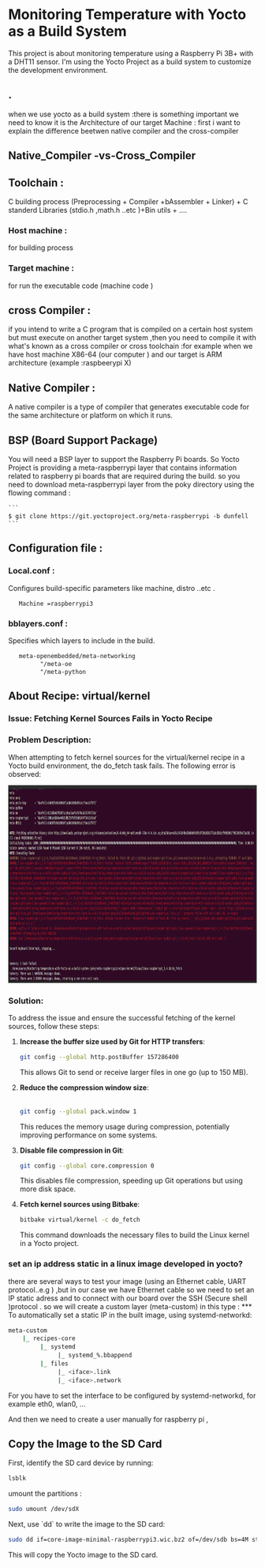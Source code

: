 
# Monitoring Temperature with Yocto as a Build System

This project is about monitoring temperature using a Raspberry Pi 3B+ with a DHT11 sensor. I'm using the Yocto Project as a build system to customize the development environment.
## .
when we use yocto as a build system :there is something important we need to know it is the Architecture of our target Machine :
first i want to explain the difference beetwen native compiler and the cross-compiler 
## Native_Compiler -vs-Cross_Compiler 
## Toolchain :
C building process (Preprocessing + Compiler +bAssembler + Linker) + C standerd Libraries (stdio.h ,math.h ..etc )+Bin utils + ....

### Host machine :
for building process 
### Target machine :
for run the executable code (machine code )

 ## cross Compiler :
 if you intend to write a C program that is compiled on a certain host system but must execute on another target system ,then you need to compile it with what's 
 known as a cross compiler or cross toolchain :for example when we have host machine X86-64 (our computer ) and our target is ARM architecture (example :raspbeerypi X)

 ## Native Compiler :
 A native compiler is a type of compiler that generates executable code for the same architecture or platform on which it runs.
 

## BSP (Board Support Package)
You will need a BSP layer to support the Raspberry Pi boards. 
So Yocto Project is providing a meta-raspberrypi layer that contains information related to raspberry pi boards that are required during the build.
so you need to download meta-raspberrypi layer from the poky directory using the flowing command :


    ```
    $ git clone https://git.yoctoproject.org/meta-raspberrypi -b dunfell
    ```
## Configuration file :
### Local.conf :
Configures build-specific parameters like machine, distro ..etc .
 ```
    Machine =raspberrypi3
 ```

### bblayers.conf :
Specifies which layers to include in the build.
 ```
    meta-openembedded/meta-networking
          "/meta-oe
          "/meta-python
```


## About Recipe: virtual/kernel
### Issue: Fetching Kernel Sources Fails in Yocto Recipe

### Problem Description:
When attempting to fetch kernel sources for the virtual/kernel recipe in a Yocto build environment, the do_fetch task fails. 
The following error is observed:

<img src="linux-kernal.png" alt="error about virtaul/kernel" width="900" height="400" >

### Solution:
To address the issue and ensure the successful fetching of the kernel sources, follow these steps:


1. **Increase the buffer size used by Git for HTTP transfers**:

    ```bash
    git config --global http.postBuffer 157286400
    ```

    This allows Git to send or receive larger files in one go (up to 150 MB).

2. **Reduce the compression window size**:

    ```bash
   
    git config --global pack.window 1
   
    ```

    This reduces the memory usage during compression, potentially improving performance on some systems.

4. **Disable file compression in Git**:

    ```bash
    git config --global core.compression 0
    ```

    This disables file compression, speeding up Git operations but using more disk space.

5. **Fetch kernel sources using Bitbake**:

    ```bash
    bitbake virtual/kernel -c do_fetch
    ```

    This command downloads the necessary files to build the Linux kernel in a Yocto project.
   
### set an ip address static in a linux image developed in yocto?
there are  several ways to test your  image (using an Ethernet cable, UART protocol..e.g ) ,but in our case  we have Ethernet cable so we need to  set an IP static adress and to connect with our board over the SSH (Secure shell )protocol .
so we will create a custom layer (meta-custom) in this type :
*** To automatically set a static IP in the built image, using systemd-networkd:
```bash
meta-custom
    |_ recipes-core
         |_ systemd
              |_ systemd_%.bbappend
         |_ files
              |_ <iface>.link
              |_ <iface>.network
```
For <iface> you have to set the interface to be configured by systemd-networkd, for example eth0, wlan0, ...

And then we need to create a user manually for raspberry pi ,

## Copy the Image to the SD Card

First, identify the SD card device by running:

```bash
lsblk
```

umount the partitions :

```bash
sudo umount /dev/sdX
```

Next, use \`dd\` to write the image to the SD card:

```bash
sudo dd if=core-image-minimal-raspberrypi3.wic.bz2 of=/dev/sdb bs=4M status=progress conv=fsync
```

This will copy the Yocto image to the SD card.
